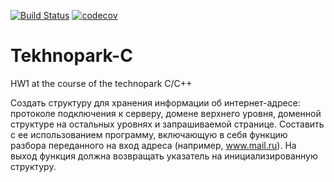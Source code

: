 [![Build Status](https://travis-ci.com/TimRazumov/Tekhnopark-C.svg?branch=hw-1)](https://travis-ci.com/TimRazumov/Tekhnopark-C)
[![codecov](https://codecov.io/gh/TimRazumov/Tekhnopark-C/branch/hw-1/graph/badge.svg)](https://codecov.io/gh/TimRazumov/Tekhnopark-C)

# Tekhnopark-C
HW1 at the course of the technopark C/C++

Создать структуру для хранения информации об интернет-адресе: протоколе подключения к серверу, 
домене верхнего уровня, доменной структуре на остальных уровнях и запрашиваемой странице. 
Составить с ее использованием программу, включающую в себя функцию разбора переданного на вход адреса (например, www.mail.ru). 
На выход функция должна возвращать указатель на инициализированную структуру.
